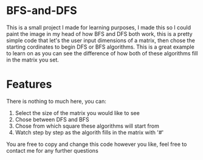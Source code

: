 # BFS-and-DFS
This is a small project I made for learning purposes, I made this so I could paint the image in my head of how BFS and DFS both work, this is a pretty simple code that let's the user input dimensions of a matrix, then chose the starting cordinates to begin DFS or BFS algorithms.
This is a great example to learn on as you can see the difference of how both of these algorithms fill in the matrix you set.

# Features
There is nothing to much here, you can:
1. Select the size of the matrix you would like to see
2. Chose between DFS and BFS
3. Chose from which square these algorithms will start from
4. Watch step by step as the algorith fills in the matrix with '#'

You are free to copy and change this code however you like, feel free to contact me for any further questions
